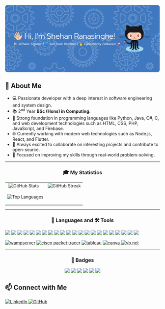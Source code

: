 <!-- GitHub Profile README -->

<img src="assets/banner.png">

<h2>📝 About Me</h2>
<ul>
  <li>💻 Passionate developer with a deep interest in software engineering and system design.</li>
  <li>📚 2<sup>nd</sup> Year <strong>BSc (Hons) in Computing</strong>.</li>
  <li>🔧 Strong foundation in programming languages like Python, Java, C#, C, and web development technologies such as HTML, CSS, PHP, JavaScript, and Firebase.</li>
  <li>🌐 Currently working with modern web technologies such as Node.js, React, and Flutter.</li>
  <li>🤝 Always excited to collaborate on interesting projects and contribute to open-source.</li>
  <li>🚀 Focused on improving my skills through real-world problem-solving.</li>
</ul>

<hr>
<table>
<tr><h3 align="center">🎓 My Statistics</h3></tr>
<tr>
<td>&nbsp;<img src="https://github-readme-stats.vercel.app/api?username=shehanranasinghe&count_private=true&show_icons=true&locale=en&theme=transparent&hide_border=true&v=2" alt="GitHub Stats" /></td>
<td><img src="https://github-readme-streak-stats.herokuapp.com?user=shehanranasinghe&theme=transparent&hide_border=true&mode=weekly&v=2" alt="GitHub Streak" /></td>
</tr>
<td><p><img src="https://github-readme-stats.vercel.app/api/top-langs?username=shehanranasinghe&show_icons=true&langs_count=10&layout=compact&theme=transparent&hide_border=true&v=2" alt="Top Languages" /></p></td>
</table>

<hr>
<h3 align="center">🧠 Languages and 🛠 Tools</h3>
<a href="https://www.python.org"><img src="https://skillicons.dev/icons?i=python" /></a>
<a href="https://learn.microsoft.com/en-us/dotnet/csharp/"><img src="https://skillicons.dev/icons?i=cs" /></a>
<a href="https://en.wikipedia.org/wiki/C_(programming_language)"><img src="https://skillicons.dev/icons?i=c" /></a>
<a href="https://www.java.com"><img src="https://skillicons.dev/icons?i=java" /></a>
<a href="https://www.w3.org/html/"><img src="https://skillicons.dev/icons?i=html" /></a>
<a href="https://www.w3schools.com/css/"><img src="https://skillicons.dev/icons?i=css" /></a>
<a href="https://www.javascript.com/"><img src="https://skillicons.dev/icons?i=js" /></a>
<a href="https://www.php.net/"><img src="https://skillicons.dev/icons?i=php" /></a>
<a href="https://www.mysql.com/"><img src="https://skillicons.dev/icons?i=mysql" /></a>  
<a href="https://firebase.google.com/"><img src="https://skillicons.dev/icons?i=firebass" /></a>
<a href="https://spring.io/"><img src="https://skillicons.dev/icons?i=spring" /></a>
<a href="https://www.jetbrains.com/idea/"><img src="https://skillicons.dev/icons?i=idea" /></a>
<a href="https://git-scm.com/"><img src="https://skillicons.dev/icons?i=git" /></a>
<a href="https://github.com/"><img src="https://skillicons.dev/icons?i=github" /></a>
<a href="https://react.dev/idea/"><img src="https://skillicons.dev/icons?i=react" /></a>
<a href="https://vite.dev/"><img src="https://skillicons.dev/icons?i=vite" /></a>
<a href="https://code.visualstudio.com/"><img src="https://skillicons.dev/icons?i=vscode" /></a>
<a href="https://www.arduino.cc/"><img src="https://skillicons.dev/icons?i=arduino" /></a>
<a href="https://www.kali.org/"><img src="https://skillicons.dev/icons?i=kali" /></a>
<a href="https://flutter.dev"><img src="https://skillicons.dev/icons?i=flutter" /></a>
<a href="https://dart.dev"><img src="https://skillicons.dev/icons?i=dart" /></a>
<a href="https://www.adobe.com/products/photoshop.html"><img src="https://skillicons.dev/icons?i=ps" /></a>

<a href="https://www.wampserver.com/en/" target="_blank"><img src="https://www.wampserver.com/wp-content/themes/wampserver/img/logo.png" alt="wampserver" width="220" height="55"/></a>
<a href="https://www.netacad.com/courses/packet-tracer" target="_blank"><img src="https://www.moosoft.com/wp-content/uploads/2023/07/Cisco-Packet-Tracer-098765.png" alt="cisco packet tracer" width="60" height="60"/></a>
<a href="https://www.tableau.com/" target="_blank"><img src="https://www.tableau.com/themes/custom/tableau_www/logo.v2.svg" alt="tableau" width="120" height="80"/></a>
<a href="https://www.canva.com/" target="_blank"><img src="https://static.canva.com/web/images/856bac30504ecac8dbd38dbee61de1f1.svg" alt="canva" width="60" height="60"/>
<a href="https://visualstudio.microsoft.com/vb/" target="_blank"><img src="https://upload.wikimedia.org/wikipedia/commons/4/40/VB.NET_Logo.svg" alt="vb.net" width="60" height="60"/></a>
      
<hr>
<h3 align="center">🥇 Badges</h3>
<div align="center">
<a href="https://www.credly.com/badges/22f3185a-0e28-48cb-8e0a-220c255bc3af/public_url"><img src="https://images.credly.com/size/110x110/images/af8c6b4e-fc31-47c4-8dcb-eb7a2065dc5b/I2CS__1_.png"></a>
<a href="https://www.credly.com/badges/73756cbb-7b43-490f-8450-57f5e52e6b34/public_url"><img src="https://images.credly.com/size/110x110/images/054913b2-e271-49a2-a1a4-9bf1c1f9a404/CyberEssentials.png"></a>
<a href="https://www.credly.com/badges/1a8fee42-6055-44b2-afdb-7da200e7d631/public_url"><img src="https://images.credly.com/size/110x110/images/fce226c2-0f13-4e17-b60c-24fa6ffd88cb/Intro2IoT.png"></a>
<a href="https://www.credly.com/badges/9628615f-3b8f-43c5-a954-712caab567af/public_url"><img src="https://images.credly.com/size/110x110/images/09b6d58c-763a-4b40-aea1-787d8f46bbcd/Intro2PT.png"></a>
<a href="https://www.credly.com/badges/dd775ce3-cc4a-4682-811a-fbb8e364f445/public_url"><img src="https://images.credly.com/size/110x110/images/1fdfeaeb-e61c-4450-bdfe-a07bd4e715df/image.png"></a>
<a href="https://www.credly.com/badges/29fe3d87-7395-4c01-a8e8-a791e8f1a2d6/public_url"><img src="https://images.credly.com/size/110x110/images/28243fa9-71f4-4b55-9fb3-eab99e1dff95/image.png"></a>
</div>

<h2>📫 Connect with Me</h2>
<p>
  <a href="https://www.linkedin.com/in/your-profile" target="_blank"><img src="https://img.shields.io/badge/LinkedIn-0A66C2?style=for-the-badge&logo=linkedin&logoColor=white" alt="LinkedIn"> </a>
  <a href="https://github.com/ShehanRanasinghe" target="_blank"><img src="https://img.shields.io/badge/GitHub-181717?style=for-the-badge&logo=github&logoColor=white" alt="GitHub"></a>
</p>
